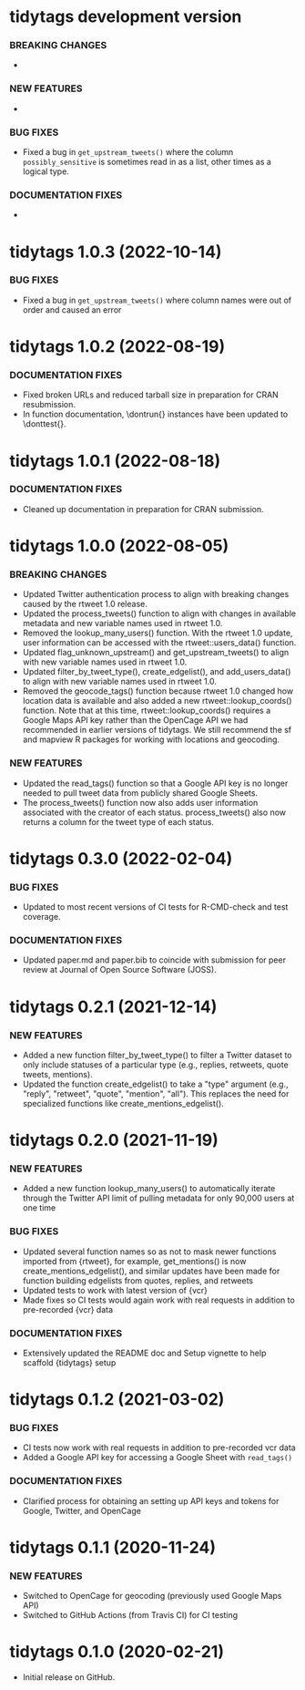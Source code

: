 tidytags development version
=========================

### BREAKING CHANGES

  *  
 
### NEW FEATURES

  *  

### BUG FIXES

  * Fixed a bug in `get_upstream_tweets()` where the column `possibly_sensitive` is sometimes read in as a list, other times as a logical type.


### DOCUMENTATION FIXES

  * 



tidytags 1.0.3 (2022-10-14)
=========================

### BUG FIXES

  * Fixed a bug in `get_upstream_tweets()` where column names were out of order and caused an error

tidytags 1.0.2 (2022-08-19)
=========================

### DOCUMENTATION FIXES

  * Fixed broken URLs and reduced tarball size in preparation for CRAN resubmission.
  * In function documentation, \dontrun{} instances have been updated to \donttest{}.

tidytags 1.0.1 (2022-08-18)
=========================

### DOCUMENTATION FIXES

  * Cleaned up documentation in preparation for CRAN submission.
 
tidytags 1.0.0 (2022-08-05)
=========================

### BREAKING CHANGES

  * Updated Twitter authentication process to align with breaking changes caused by the rtweet 1.0 release.
  * Updated the process_tweets() function to align with changes in available metadata and new variable names used in rtweet 1.0.
  * Removed the lookup_many_users() function. With the rtweet 1.0 update, user information can be accessed with the rtweet::users_data() function.
  * Updated flag_unknown_upstream() and get_upstream_tweets() to align with new variable names used in rtweet 1.0.
  * Updated filter_by_tweet_type(), create_edgelist(), and add_users_data() to align with new variable names used in rtweet 1.0.
  * Removed the geocode_tags() function because rtweet 1.0 changed how location data is available and also added a new rtweet::lookup_coords() function. Note that at this time, rtweet::lookup_coords() requires a Google Maps API key rather than the OpenCage API we had recommended in earlier versions of tidytags. We still recommend the sf and mapview R packages for working with locations and geocoding.
 
### NEW FEATURES

  * Updated the read_tags() function so that a Google API key is no longer needed to pull tweet data from publicly shared Google Sheets.
  * The process_tweets() function now also adds user information associated with the creator of each status. process_tweets() also now returns a column for the tweet type of each status.

tidytags 0.3.0 (2022-02-04)
=========================

### BUG FIXES

  * Updated to most recent versions of CI tests for R-CMD-check and test coverage.

### DOCUMENTATION FIXES
 
   * Updated paper.md and paper.bib to coincide with submission for peer review at Journal of Open Source Software (JOSS).

tidytags 0.2.1 (2021-12-14)
=========================

### NEW FEATURES

  * Added a new function filter_by_tweet_type() to filter a Twitter dataset to only include statuses of a particular type (e.g., replies, retweets, quote tweets, mentions).
  * Updated the function create_edgelist() to take a "type" argument (e.g., "reply", "retweet", "quote", "mention", "all"). This replaces the need for specialized functions like create_mentions_edgelist().

tidytags 0.2.0 (2021-11-19)
=========================

### NEW FEATURES

  * Added a new function lookup_many_users() to automatically iterate through the Twitter API limit of pulling metadata for only 90,000 users at one time
 
### BUG FIXES
 
  * Updated several function names so as not to mask newer functions imported from {rtweet}, for example, get_mentions() is now create_mentions_edgelist(), and similar updates have been made for function building edgelists from quotes, replies, and retweets
  * Updated tests to work with latest version of {vcr}
  * Made fixes so CI tests would again work with real requests in addition to pre-recorded {vcr} data
 
### DOCUMENTATION FIXES

  * Extensively updated the README doc and Setup vignette to help scaffold {tidytags} setup
  
tidytags 0.1.2 (2021-03-02)
=========================

### BUG FIXES

  * CI tests now work with real requests in addition to pre-recorded vcr data
  * Added a Google API key for accessing a Google Sheet with `read_tags()`
 
### DOCUMENTATION FIXES

  * Clarified process for obtaining an setting up API keys and tokens for Google, Twitter, and OpenCage

tidytags 0.1.1 (2020-11-24)
=========================

### NEW FEATURES

  * Switched to OpenCage for geocoding (previously used Google Maps API)
  * Switched to GitHub Actions (from Travis CI) for CI testing

tidytags 0.1.0 (2020-02-21)
=========================

  * Initial release on GitHub.
